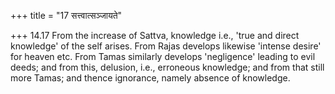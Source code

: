 +++
title = "17 सत्त्वात्सञ्जायते"

+++
14.17 From the increase of Sattva, knowledge i.e., 'true and direct
knowledge' of the self arises. From Rajas develops likewise 'intense
desire' for heaven etc. From Tamas similarly develops 'negligence'
leading to evil deeds; and from this, delusion, i.e., erroneous
knowledge; and from that still more Tamas; and thence ignorance, namely
absence of knowledge.
